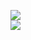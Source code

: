 [![](https://img.shields.io/badge/Made%20With-Github%20Spray-lightgrey.svg?style=for-the-badge&logo=github)](https://github.com/Annihil/github-spray#30086)  
[![](https://i.imgur.com/2DrTn0Z.gif)](https://github.com/Annihil/github-spray)